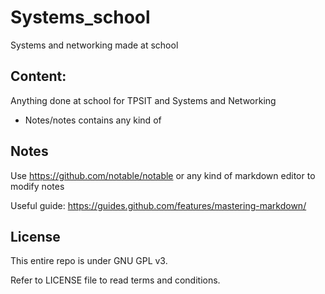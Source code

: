 # Systems_school
Systems and networking made at school

## Content:
Anything done at school for TPSIT and Systems and Networking

- Notes/notes contains any kind of 

## Notes
Use https://github.com/notable/notable or any kind of markdown editor to modify notes

Useful guide: https://guides.github.com/features/mastering-markdown/

## License
This entire repo is under GNU GPL v3.

Refer to LICENSE file to read terms and conditions.
